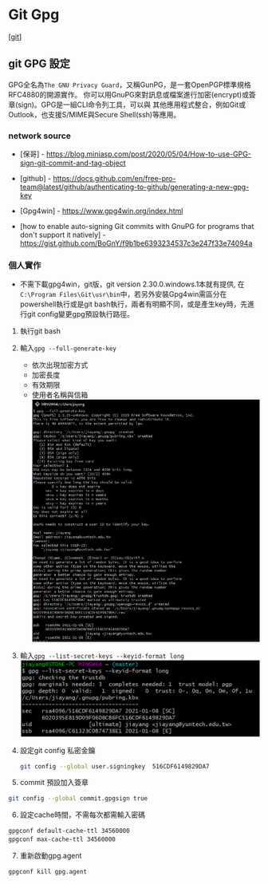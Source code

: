 # Git Gpg
[[git]]
## git GPG 設定
GPG全名為`The GNU Privacy Guard`，又稱GunPG，是一套OpenPGP標準規格RFC4880的開源實作。
你可以用GnuPG來對訊息或檔案進行加密(encrypt)或簽章(sign)。GPG是一組CLI命令列工具，可以與
其他應用程式整合，例如Git或Outlook，也支援S/MIME與Secure Shell(ssh)等應用。

### network source
* [保哥] - https://blog.miniasp.com/post/2020/05/04/How-to-use-GPG-sign-git-commit-and-tag-object
* [github] - https://docs.github.com/en/free-pro-team@latest/github/authenticating-to-github/generating-a-new-gpg-key
* [Gpg4win] - https://www.gpg4win.org/index.html
  
* [how to enable auto-signing Git commits with GnuPG for programs that don't support it natively] - https://gist.github.com/BoGnY/f9b1be6393234537c3e247f33e74094a

### 個人實作
- 不需下載gpg4win，git版，git version 2.30.0.windows.1本就有提供, 在`C:\Program Files\Git\usr\bin`中，若另外安裝Gpg4win需區分在powershell執行或是git bash執行，兩者有明顯不同，或是產生key時，先進行git config變更gpg預設執行路徑。

1. 執行git bash
2. 輸入`gpg --full-generate-key`
   
   - 依次出現加密方式
   - 加密長度
   - 有效期限
   - 使用者名稱與信箱
![generate](/assets/images/git/gpg/gpgkey-1.png)

3. 輸入`gpg --list-secret-keys --keyid-format long`
![secret-keys](/assets/images/git/gpg/gpgkey-2.png)

4. 設定git config 私密金鑰
   ````bash
   git config --global user.signingkey  516CDF6149829DA7
   ````
5. commit 預設加入簽章
````bash
git config --global commit.gpgsign true
````
6. 設定cache時間，不需每次都需輸入密碼
````bash
gpgconf default-cache-ttl 34560000
gpgconf max-cache-ttl 34560000
````
7. 重新啟動gpg.agent
````bash
gpgconf kill gpg.agent
````




[//begin]: # "Autogenerated link references for markdown compatibility"
[git]: git.md "Git"
[//end]: # "Autogenerated link references"